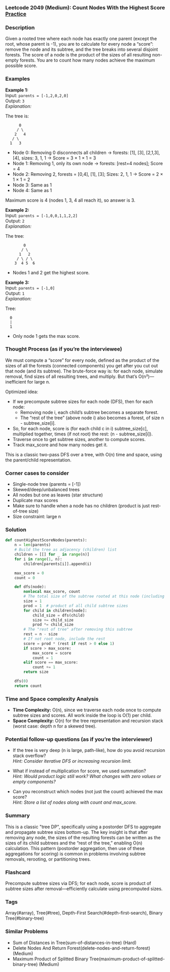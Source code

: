 ### Leetcode 2049 (Medium): Count Nodes With the Highest Score [Practice](https://leetcode.com/problems/count-nodes-with-the-highest-score)

### Description  
Given a rooted tree where each node has exactly one parent (except the root, whose parent is -1), you are to calculate for every node a “score”: remove the node and its subtree, and the tree breaks into several disjoint forests. The score of a node is the product of the sizes of all resulting non-empty forests. You are to count how many nodes achieve the maximum possible score.

### Examples  

**Example 1:**  
Input: `parents = [-1,2,0,2,0]`  
Output: `3`  
*Explanation:*

The tree is:
```
      0
     / \
    2   4
   / \
  1   3
```
- Node 0: Removing 0 disconnects all children → forests: [1], [3], [2,1,3], [4], sizes: 3, 1, 1 → Score = 3 × 1 × 1 = 3
- Node 1: Removing 1, only its own node → forests: [rest=4 nodes]; Score = 4
- Node 2: Removing 2, forests = [0,4], [1], [3]; Sizes: 2, 1, 1 → Score = 2 × 1 × 1 = 2
- Node 3: Same as 1
- Node 4: Same as 1

Maximum score is 4 (nodes 1, 3, 4 all reach it), so answer is 3.

**Example 2:**  
Input: `parents = [-1,0,0,1,1,2,2]`  
Output: `2`  
*Explanation:*

The tree:
```
        0
       / \
      1   2
     / \ / \
    3  4 5  6
```
- Nodes 1 and 2 get the highest score.

**Example 3:**  
Input: `parents = [-1,0]`  
Output: `1`  
*Explanation:*

Tree:
```
  0
  |
  1
```
- Only node 1 gets the max score.

### Thought Process (as if you’re the interviewee)  
We must compute a “score” for every node, defined as the product of the sizes of all the forests (connected components) you get after you cut out that node (and its subtree). The brute-force way is: for each node, simulate removal, find sizes of all resulting trees, and multiply. But that’s O(n²)—inefficient for large n.

Optimized idea:  
- If we precompute subtree sizes for each node (DFS), then for each node:
    - Removing node i, each child’s subtree becomes a separate forest.
    - The “rest of the tree” (above node i) also becomes a forest, of size n - subtree_size[i].
- So, for each node, score is (for each child c in i) subtree_size[c], multiplied together, times (if not root) the rest: (n - subtree_size[i]).
- Traverse once to get subtree sizes, another to compute scores.
- Track max_score and how many nodes get it.

This is a classic two-pass DFS over a tree, with O(n) time and space, using the parent/child representation.

### Corner cases to consider  
- Single-node tree (parents = [-1])
- Skewed/deep/unbalanced trees
- All nodes but one as leaves (star structure)
- Duplicate max scores
- Make sure to handle when a node has no children (product is just rest-of-tree size)
- Size constraint: large n

### Solution

```python
def countHighestScoreNodes(parents):
    n = len(parents)
    # Build the tree as adjacency (children) list
    children = [[] for _ in range(n)]
    for i in range(1, n):
        children[parents[i]].append(i)

    max_score = 0
    count = 0

    def dfs(node):
        nonlocal max_score, count
        # The total size of the subtree rooted at this node (including itself)
        size = 1
        prod = 1  # product of all child subtree sizes
        for child in children[node]:
            child_size = dfs(child)
            size += child_size
            prod *= child_size
        # The "rest of tree" after removing this subtree
        rest = n - size
        # If not root node, include the rest
        score = prod * (rest if rest > 0 else 1)
        if score > max_score:
            max_score = score
            count = 1
        elif score == max_score:
            count += 1
        return size

    dfs(0)
    return count
```

### Time and Space complexity Analysis  

- **Time Complexity:** O(n), since we traverse each node once to compute subtree sizes and scores. All work inside the loop is O(1) per child.
- **Space Complexity:** O(n) for the tree representation and recursion stack (worst case: depth n for a skewed tree).

### Potential follow-up questions (as if you’re the interviewer)  

- If the tree is very deep (n is large, path-like), how do you avoid recursion stack overflow?  
  *Hint: Consider iterative DFS or increasing recursion limit.*

- What if instead of multiplication for score, we used summation?  
  *Hint: Would product logic still work? What changes with zero values or empty components?*

- Can you reconstruct which nodes (not just the count) achieved the max score?  
  *Hint: Store a list of nodes along with count and max_score.*

### Summary
This is a classic "tree DP", specifically using a postorder DFS to aggregate and propagate subtree sizes bottom-up. The key insight is that after removing any node, the sizes of the resulting forests can be written as the sizes of its child subtrees and the “rest of the tree,” enabling O(n) calculation. This pattern (postorder aggregation, then use of these aggregations for scoring) is common in problems involving subtree removals, rerooting, or partitioning trees.


### Flashcard
Precompute subtree sizes via DFS; for each node, score is product of subtree sizes after removal—efficiently calculate using precomputed sizes.

### Tags
Array(#array), Tree(#tree), Depth-First Search(#depth-first-search), Binary Tree(#binary-tree)

### Similar Problems
- Sum of Distances in Tree(sum-of-distances-in-tree) (Hard)
- Delete Nodes And Return Forest(delete-nodes-and-return-forest) (Medium)
- Maximum Product of Splitted Binary Tree(maximum-product-of-splitted-binary-tree) (Medium)
